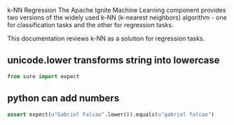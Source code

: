 k-NN Regression
The Apache Ignite Machine Learning component provides two versions of the widely used k-NN (k-nearest neighbors) algorithm - one for classification tasks and the other for regression tasks.

This documentation reviews k-NN as a solution for regression tasks.

## unicode.lower transforms string into lowercase

```python
from sure import expect
```

## python can add numbers

```python
assert expect(u"Gabriel Falcao".lower()).equals(u"gabriel falcao")

```
